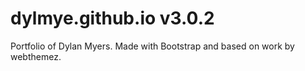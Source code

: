 dylmye.github.io
v3.0.2
================

Portfolio of Dylan Myers.
Made with Bootstrap and based on work by webthemez.
